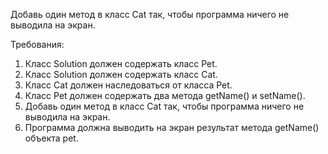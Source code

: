 
Добавь один метод в класс Cat так, чтобы программа ничего не выводила на экран.


Требования:
1.	Класс Solution должен содержать класс Pet.
2.	Класс Solution должен содержать класс Cat.
3.	Класс Cat должен наследоваться от класса Pet.
4.	Класс Pet должен содержать два метода getName() и setName().
5.	Добавь один метод в класс Cat так, чтобы программа ничего не выводила на экран.
6.	Программа должна выводить на экран результат метода getName() объекта pet.


